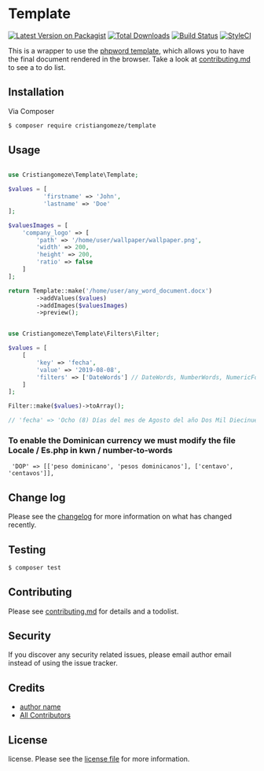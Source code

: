 # Template

[![Latest Version on Packagist][ico-version]][link-packagist]
[![Total Downloads][ico-downloads]][link-downloads]
[![Build Status][ico-travis]][link-travis]
[![StyleCI][ico-styleci]][link-styleci]

This is a wrapper to use the [phpword template](https://phpword.readthedocs.io/en/latest/templates-processing.html), which allows you to have the final document rendered in the browser. Take a look at [contributing.md](contributing.md) to see a to do list.

## Installation

Via Composer

``` bash
$ composer require cristiangomeze/template
```

## Usage

```php

use Cristiangomeze\Template\Template;

$values = [
          'firstname' => 'John',
          'lastname' => 'Doe'
];

$valuesImages = [
    'company_logo' => [
        'path' => '/home/user/wallpaper/wallpaper.png',
        'width' => 200, 
        'height' => 200, 
        'ratio' => false
    ]
];

return Template::make('/home/user/any_word_document.docx')
        ->addValues($values)
        ->addImages($valuesImages)
        ->preview();
```

```php

use Cristiangomeze\Template\Filters\Filter;

$values = [
    [
        'key' => 'fecha',
        'value' => '2019-08-08',
        'filters' => ['DateWords'] // DateWords, NumberWords, NumericFormat:2, DateFormat:LLLL
    ]
];

Filter::make($values)->toArray();

// 'fecha' => 'Ocho (8) Días del mes de Agosto del año Dos Mil Diecinueve (2019)'

```

### To enable the Dominican currency we must modify the file Locale / Es.php in kwn / number-to-words
```text
 'DOP' => [['peso dominicano', 'pesos dominicanos'], ['centavo', 'centavos']],
```
## Change log

Please see the [changelog](changelog.md) for more information on what has changed recently.

## Testing

``` bash
$ composer test
```

## Contributing

Please see [contributing.md](contributing.md) for details and a todolist.

## Security

If you discover any security related issues, please email author email instead of using the issue tracker.

## Credits

- [author name][link-author]
- [All Contributors][link-contributors]

## License

license. Please see the [license file](license.md) for more information.

[ico-version]: https://img.shields.io/packagist/v/thepany/template.svg?style=flat-square
[ico-downloads]: https://img.shields.io/packagist/dt/thepany/template.svg?style=flat-square
[ico-travis]: https://img.shields.io/travis/thepany/template/master.svg?style=flat-square
[ico-styleci]: https://styleci.io/repos/12345678/shield

[link-packagist]: https://packagist.org/packages/thepany/template
[link-downloads]: https://packagist.org/packages/thepany/template
[link-travis]: https://travis-ci.org/thepany/template
[link-styleci]: https://styleci.io/repos/12345678
[link-author]: https://github.com/thepany
[link-contributors]: ../../contributors
